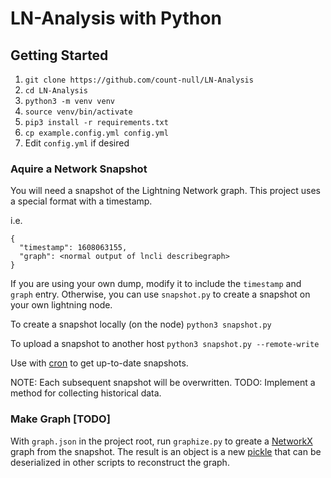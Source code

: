 # LN-Analysis with Python

## Getting Started

1. `git clone https://github.com/count-null/LN-Analysis`
2. `cd LN-Analysis`
3. `python3 -m venv venv`
4. `source venv/bin/activate`
5. `pip3 install -r requirements.txt`
6. `cp example.config.yml config.yml`
7. Edit `config.yml` if desired

### Aquire a Network Snapshot

You will need a snapshot of the Lightning Network graph. This project uses a special format with a timestamp.

i.e.

```
{
  "timestamp": 1608063155,
  "graph": <normal output of lncli describegraph>
}
```

If you are using your own dump, modify it to include the `timestamp` and `graph` entry. Otherwise, you can use `snapshot.py` to create a snapshot on your own lightning node.

To create a snapshot locally (on the node)
`python3 snapshot.py`

To upload a snapshot to another host
`python3 snapshot.py --remote-write`

Use with [cron](https://www.howtogeek.com/101288/how-to-schedule-tasks-on-linux-an-introduction-to-crontab-files/) to get up-to-date snapshots.

NOTE: Each subsequent snapshot will be overwritten. 
TODO: Implement a method for collecting historical data. 

### Make Graph [TODO]

With `graph.json` in the project root, run `graphize.py` to greate a [NetworkX](https://networkx.org/) graph from the snapshot. The result is an object is a new [pickle](https://wiki.python.org/moin/UsingPickle) that can be deserialized in other scripts to reconstruct the graph.
